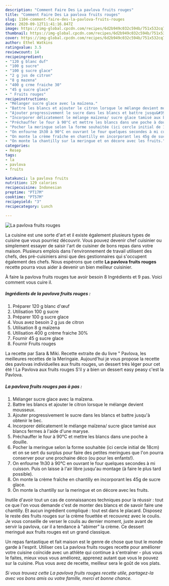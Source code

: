 ```yaml
---
description: "Comment Faire Des La pavlova fruits rouges"
title: "Comment Faire Des La pavlova fruits rouges"
slug: 1104-comment-faire-des-la-pavlova-fruits-rouges
date: 2020-09-12T11:41:16.847Z
image: https://img-global.cpcdn.com/recipes/6d2b949c032c594b/751x532cq70/la-pavlova-fruits-rouges-photo-principale-de-la-recette.jpg
thumbnail: https://img-global.cpcdn.com/recipes/6d2b949c032c594b/751x532cq70/la-pavlova-fruits-rouges-photo-principale-de-la-recette.jpg
cover: https://img-global.cpcdn.com/recipes/6d2b949c032c594b/751x532cq70/la-pavlova-fruits-rouges-photo-principale-de-la-recette.jpg
author: Ethel Watkins
ratingvalue: 3.5
reviewcount: 14
recipeingredient:
- "120 g blanc duf"
- "100 g sucre"
- "100 g sucre glace"
- "2 g jus de citron"
- "8 g mazena"
- "400 g crme fraiche 30"
- "45 g sucre glace"
- " Fruits rouges"
recipeinstructions:
- "Mélanger sucre glace avec la maïzena."
- "Battre les blancs et ajouter le citron lorsque le mélange devient mousseux."
- "Ajouter progressivement le sucre dans les blancs et battre jusqu&#39;à obtenir le bec."
- "Incorporer délicatement le mélange maïzena/ sucre glace tamisé aux blancs fermes à l&#39;aide d&#39;une maryse."
- "Préchauffer le four à 90°C et mettre les blancs dans une poche à douille."
- "Pocher la meringue selon la forme souhaitée (ici cercle initial de 18cm) et on se sert du surplus pour faire des petites meringues que l&#39;on pourra conserver pour une prochaine déco (ou pour les enfants!)."
- "On enfourne 1h30 à 90°C en ouvrant le four quelques secondes à mi cuisson. Puis on laisse à l&#39;air libre jusqu&#39;au montage (à faire le plus tard possible)."
- "On monte la crème fraîche en chantilly en incorporant les 45g de sucre glace."
- "On monte la chantilly sur la meringue et on décore avec les fruits."
categories:
- Resep
tags:
- la
- pavlova
- fruits

katakunci: la pavlova fruits 
nutrition: 129 calories
recipecuisine: Indonesian
preptime: "PT17M"
cooktime: "PT57M"
recipeyield: "3"
recipecategory: Lunch

---
```



![La pavlova fruits rouges](https://img-global.cpcdn.com/recipes/6d2b949c032c594b/751x532cq70/la-pavlova-fruits-rouges-photo-principale-de-la-recette.jpg)

La cuisine est une sorte d'art et il existe également plusieurs types de cuisine que vous pourriez découvrir. Vous pouvez devenir chef cuisinier ou simplement essayer de saisir l'art de cuisiner de bons repas dans votre maison. Plusieurs emplois dans l'environnement de travail utilisent des chefs, des pré-cuisiniers ainsi que des gestionnaires qui s'occupent également des chefs. Nous espérons que cette <strong> La pavlova fruits rouges </strong> recette pourra vous aider à devenir un bien meilleur cuisinier.

<!--inarticleads1-->

À faire la pavlova fruits rouges tue avoir besoin 8 Ingrédients et 9 pas. Voici comment vous cuire il.

##### Ingrédients de la pavlova fruits rouges :

1. Préparer 120 g blanc d&#39;œuf
1. Utilisation 100 g sucre
1. Préparer 100 g sucre glace
1. Vous avez besoin 2 g jus de citron
1. Utilisation 8 g maïzena
1. Utilisation 400 g crème fraiche 30%
1. Fournir 45 g sucre glace
1. Fournir  Fruits rouges


La recette par Sara &amp; Miki. Recette extraite de du livre &#34; Pavlova, les meilleures recettes de la Meringaie. Aujourd&#39;hui je vous propose la recette des pavlovas individuelles aux fruits rouges, un dessert très léger pour cet été ! La Pavlova aux fruits rouges S&#39;il y a bien un dessert easy peasy c&#39;est la Pavlova. 

<!--inarticleads2-->

##### La pavlova fruits rouges pas à pas :

1. Mélanger sucre glace avec la maïzena.
1. Battre les blancs et ajouter le citron lorsque le mélange devient mousseux.
1. Ajouter progressivement le sucre dans les blancs et battre jusqu&#39;à obtenir le bec.
1. Incorporer délicatement le mélange maïzena/ sucre glace tamisé aux blancs fermes à l&#39;aide d&#39;une maryse.
1. Préchauffer le four à 90°C et mettre les blancs dans une poche à douille.
1. Pocher la meringue selon la forme souhaitée (ici cercle initial de 18cm) et on se sert du surplus pour faire des petites meringues que l&#39;on pourra conserver pour une prochaine déco (ou pour les enfants!).
1. On enfourne 1h30 à 90°C en ouvrant le four quelques secondes à mi cuisson. Puis on laisse à l&#39;air libre jusqu&#39;au montage (à faire le plus tard possible).
1. On monte la crème fraîche en chantilly en incorporant les 45g de sucre glace.
1. On monte la chantilly sur la meringue et on décore avec les fruits.


Inutile d&#39;avoir tout un cas de connaissances techniques pour la réussir : tout ce que l&#39;on vous demande c&#39;est de monter des blancs et de savoir faire une chantilly. Et aucun ingrédient compliqué : tout est dans le placard. Disposez le reste des fruits rouges sur la crème fouettée et recouvrez avec le coulis. Je vous conseille de verser le coulis au dernier moment, juste avant de servir la pavlova, car il a tendance à &#34;abimer&#34; la crème. Ce dessert meringué aux fruits rouges est un grand classique. 

<!--inarticleads1-->

<p>
Un repas fantastique et fait maison est le genre de chose que tout le monde garde à l'esprit. Utiliser ces La pavlova fruits rouges recette pour améliorer votre cuisine coïncide avec un athlète qui continue à s'entraîner - plus vous le faites, mieux vous vous améliorez, apprenez autant que vous le pouvez sur la cuisine. Plus vous avez de recette, meilleur sera le goût de vos plats.
</p>

<p>
<i>Si vous trouvez cette La pavlova fruits rouges recette utile, partagez-la avec vos bons amis ou votre famille, merci et bonne chance.</i>
</p>
